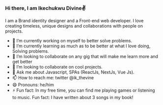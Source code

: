 ### Hi there, I am Ikechukwu Divine✌



I am a Brand identity designer and a Front-end web developer. I love creating timeless, unique designs and collaborations with people on projects.

- 🔭 I’m currently working on myself to better solve problems.
- 🌱 I’m currently learning as much as to be better at what I love doing, Solving problems.
- 👯 I’m looking to collaborate on any gig that will make me learn more and get better 
- 🤔 I’m looking to collaborate on cool projects.
- 💬 Ask me about Javascript, SPAs (ReactJs, NextJs, Vue Js).
- 📫 How to reach me: twitter @ik_thevine
- 😄 Pronouns: he/him
- ⚡ Fun fact: In my free time, you can find me playing games or listening to music. Fun fact: I have written about 3 songs in my book!
